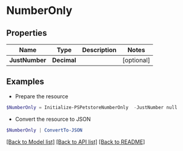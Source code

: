 # NumberOnly
## Properties

Name | Type | Description | Notes
------------ | ------------- | ------------- | -------------
**JustNumber** | **Decimal** |  | [optional] 

## Examples

- Prepare the resource
```powershell
$NumberOnly = Initialize-PSPetstoreNumberOnly  -JustNumber null
```

- Convert the resource to JSON
```powershell
$NumberOnly | ConvertTo-JSON
```

[[Back to Model list]](../README.md#documentation-for-models) [[Back to API list]](../README.md#documentation-for-api-endpoints) [[Back to README]](../README.md)

